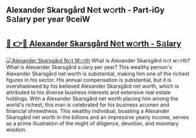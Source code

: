 ## Alexander Skarsgård N𝚎t w𝚘rth - Part-iGy S𝚊lary per year 9ceiW

# <h2><a href="http://gc2208.nevu.top/?p=Alexander+Skarsg%c3%a5rd">🔗 👉🔴 Alexander Skarsgård N𝚎t w𝚘rth - S𝚊lary</a></h2>

[![Alexander Skarsgård N𝚎t W𝚘rth](https://i.imgur.com/Oavwk0R.jpeg)](http://gc2208.nevu.top/?p=Alexander+Skarsg%c3%a5rd)
What is Alexander Skarsgård n𝚎t w𝚘rth? What is Alexander Skarsgård s𝚊lary per year?
This wealthy person's Alexander Skarsgård net worth is substantial, making him one of the richest figures in his sector. His annual compensation is substantial, but it is overshadowed by his believed Alexander Skarsgård net worth, which is attributed to his diverse business interests and extensive real estate holdings. With a Alexander Skarsgård net worth placing him among the world's richest, this man is celebrated for his business acumen and financial shrewdness. This wealthy individual, boasting a Alexander Skarsgård net worth in the billions and an impressive yearly income, serves as a prime illustration of the might of diligence, devotion, and monetary wisdom.
